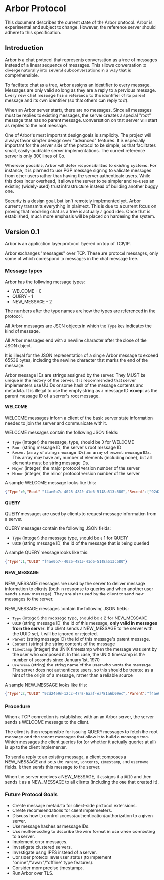# Arbor Protocol

This document describes the current state of the Arbor protocol. Arbor is experimental and subject to
change. However, the reference server should adhere to this specification.

## Introduction

Arbor is a chat protocol that represents conversation as a tree of messages instead of a linear sequence
of messages. This allows conversation to diverge naturally into several subconversations in a way that is
comprehensible.

To facilitate chat as a tree, Arbor assigns an identifier to every message. Messages are only valid so long
as they are a reply to a previous message. Every new chat message has a reference to the identifier of its
parent message and its own identifier (so that others can reply to *it*).

When an Arbor server starts, there are no messages. Since all messages must be replies to existing messages,
the server creates a special "root" message that has no parent message. Conversation on that server will
start as replies to the root message.

One of Arbor's most important design goals is simplicity. The project will always favor simpler design over
"advanced" features. It is especially important for the server side of the protocol to be simple, as that
facilitates small, easily-auditable server implementations. The current reference server is only 300 lines of Go.

Wherever possible, Arbor will defer responsibilities to existing systems. For instance, it is planned to use
PGP message signing to validate messages from other users rather than having the server authenticate users.
While this does incur overhead, it allows the server to be simpler and re-uses an existing (widely-used)
trust infrastructure instead of building another buggy one.

Security is a design goal, but isn't remotely implemented yet. Arbor currently transmits everything in plaintext.
This is due to a current focus on proving that modeling chat as a tree is actually a good idea. Once that is
established, much more emphasis will be placed on hardening the system.

## Version 0.1

Arbor is an application layer protocol layered on top of TCP/IP.

Arbor exchanges "messages" over TCP. These are protocol messages, only some of which correspond to messages in
the chat message tree.

### Message types

Arbor has the following message types:
* WELCOME - 0
* QUERY - 1
* NEW_MESSAGE - 2

The numbers after the type names are how the types are referenced in the protocol.

All Arbor messages are JSON objects in which the `Type` key indicates the
kind of message.

All Arbor messages end with a newline character after the close of the JSON object.

It is illegal for the JSON representation of a single Arbor message to exceed 65536 bytes,
including the newline character that marks the end of the message.

Arbor message IDs are strings assigned by the server. They MUST be unique in the history of the server.
It is recommended that server implementers use UUIDs or some hash of the message contents and metadata.
It is illegal to use the empty string as a message ID **except** as the parent message ID of a server's
root message.

#### WELCOME

WELCOME messages inform a client of the basic server state information needed to
join the server and communicate with it.

WELCOME messages contain the following JSON fields:

- `Type` (integer) the message, type, should be 0 for WELCOME
- `Root` (string message ID) the server's root message ID
- `Recent` (array of string message IDs) an array of recent message IDs. This array may have any number of elements (including none), but all elements must be string message IDs.
- `Major` (integer) the major protocol version number of the server
- `Minor` (integer) the minor protocol version number of the server

A sample WELCOME message looks like this:

```json
{"Type":0,"Root":"f4ae0b74-4025-4810-41d6-5148a513c580","Recent":["92d24e9d-12cc-4742-6aaf-ea781a6b09ec","880be029-0d7c-4a3f-558d-d90bf79cbc1d"],"Major":0,"Minor":1}
```

#### QUERY

QUERY messages are used by clients to request message information from a server.

QUERY messages contain the following JSON fields:

- `Type` (integer) the message type, should be a 1 for QUERY
- `UUID` (string message ID) the id of the message that is being queried

A sample QUERY message looks like this:

```json
{"Type":1,"UUID":"f4ae0b74-4025-4810-41d6-5148a513c580"}
```

#### NEW_MESSAGE

NEW_MESSAGE messages are used by the server to deliver message information to clients
(both in response to queries and when another user sends a new message). They are also
used by the client to send new messages to the server.

NEW_MESSAGE messages contain the following JSON fields:

- `Type` (integer) the message type, should be a 2 for NEW_MESSAGE
- `UUID` (string message ID) the id of this message, **only valid in messages from the server**. If a client sends a NEW_MESSAGE to the server with the UUID set, it will be ignored or rejected.
- `Parent` (string message ID) the id of this message's parent message.
- `Content` (string) the string contents of the message
- `Timestamp` (integer) the UNIX timestamp when the message was sent by the user who composed it. In this case, the UNIX timestamp is the number of seconds since January 1st, 1970
- `Username` (string) the string name of the user who wrote the message. The server does not authenticate users, so this should be treated as a hint of the origin of a message, rather than a reliable source

A sample NEW_MESSAGE looks like this:

```json
{"Type":2,"UUID":"92d24e9d-12cc-4742-6aaf-ea781a6b09ec","Parent":"f4ae0b74-4025-4810-41d6-5148a513c580","Content":"A riveting example message.","Username":"Examplius_Caesar","Timestamp":1537738224}
```

### Procedure

When a TCP connection is established with an an Arbor server, the
server sends a WELCOME message to the client.

The client is then responsible for issuing QUERY messages to fetch the root message and
the recent messages that allow it to build a message tree. Which messages the client queries
for (or whether it actually queries at all) is up to the client implementer.

To send a reply to an existing message, a client composes a NEW_MESSAGE and sets the `Parent`,
`Contents`, `Timestamp`, and `Username` fields. It then sends this message to the server.

When the server receives a NEW_MESSAGE, it assigns it a `UUID` and then sends it as a NEW_MESSAGE
to all clients (including the one that created it).

### Future Protocol Goals

- Create message metadata for client-side protocol extensions.
- Create recommendations for client implementers.
- Discuss how to control access/authentication/authorization to a given server.
- Use message hashes as message IDs.
- Use multiencoding to describe the wire format in use when connecting to a server.
- Implement error messages.
- Investigate clustered servers.
- Investigate using IPFS instead of a server.
- Consider protocol level user status (to implement "online"/"away"/"offline" type features).
- Consider more precise timestamps.
- Run Arbor over TLS.
